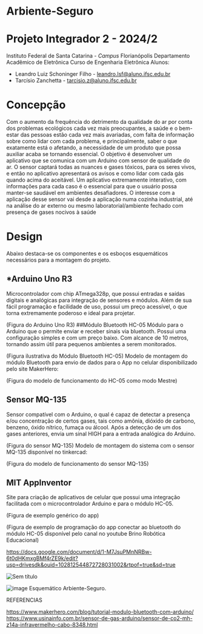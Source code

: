 # Arbiente-Seguro
# Projeto Integrador 2 - 2024/2

Instituto Federal de Santa Catarina - *Campus* Florianópolis
Departamento Acadêmico de Eletrônica
Curso de Engenharia Eletrônica
Alunos: 
* Leandro Luiz Schoninger Filho - <leandro.lsf@aluno.ifsc.edu.br>
* Tarcísio Zanchetta - <tarcisio.z@aluno.ifsc.edu.br>

# Concepção
Com o aumento da frequência do detrimento da qualidade do ar por
conta dos problemas ecológicos cada vez mais preocupantes, a saúde e o
bem-estar das pessoas estão cada vez mais avariadas, com falta de
informação sobre como lidar com cada problema, e principalmente, saber o que
exatamente está o afetando, a necessidade de um produto que possa auxiliar
acaba se tornando essencial.
O objetivo é desenvolver um aplicativo que se comunica com um Arduino
com sensor de qualidade do ar. O sensor captará todas as nuances e gases
tóxicos, para os seres vivos, e então no aplicativo apresentará os avisos e
como lidar com cada gás quando acima do aceitável. Um aplicativo
extremamente interativo, com informações para cada caso é o essencial para
que o usuário possa manter-se saudável em ambientes desafiadores.
O interesse com a aplicação desse sensor vai desde a aplicação numa
cozinha industrial, até na análise do ar externo ou mesmo laboratorial/ambiente
fechado com presença de gases nocivos à saúde

# Design
Abaixo destaca-se os componentes e os esboços esquemáticos necessários para a montagem do projeto.

## *Arduino Uno R3
Microcontrolador com chip ATmega328p, que possui entradas e saídas digitais e analógicas para integração de sensores e módulos. Além de sua fácil programação e facilidade de uso, possui um preço acessível, o que torna extremamente poderoso e ideal para projetar.

(Figura do Arduino Uno R3)
##Módulo Bluetooth HC-05
Módulo para o Arduino que o permite enviar e receber sinais via bluetooth. Possui uma configuração simples e com um preço baixo. Com alcance de 10 metros, tornando assim útil para pequenos ambientes a serem monitorados.

(Figura ilustrativa do Módulo Bluetooth HC-05)
Modelo de montagem do módulo Bluetooth para envio de dados para o App no celular disponibilizado pelo site MakerHero:

(Figura do modelo de funcionamento do HC-05 como modo Mestre)
## Sensor MQ-135
Sensor compatível com o Arduino, o qual é capaz de detectar a presença e/ou concentração de certos gases, tais como amônia, dióxido de carbono, benzeno, óxido nítrico, fumaça ou álcool. Após a detecção de um dos gases anteriores, envia um sinal HIGH para a entrada analógica do Arduino. 

(Figura do sensor MQ-135)
Modelo de montagem do sistema com o sensor MQ-135 disponível no tinkercad:

(Figura do modelo de funcionamento do sensor MQ-135)

## MIT AppInventor
Site para criação de aplicativos de celular que possui uma integração facilitada com o microcontrolador Arduino e para o módulo HC-05.


(Figura de exemplo genérico do app)

(Figura de exemplo de programação do app conectar ao bluetooth do módulo HC-05 disponível pelo canal no youtube Brino Robótica Educacional)


https://docs.google.com/document/d/1-M7JsuPMnNRBw-6t0dHKmxgBMf4rZE9k/edit?usp=drivesdk&ouid=102812544872728031002&rtpof=true&sd=true

![Sem título](https://github.com/user-attachments/assets/4fa16424-ec9c-40f0-8e05-63f5aa7ada2d)


![image](https://github.com/user-attachments/assets/b1e0c797-3024-4e38-9362-ce7e15af6e52)
Esquemático Arbiente-Seguro.



REFERENCIAS

https://www.makerhero.com/blog/tutorial-modulo-bluetooth-com-arduino/
https://www.usinainfo.com.br/sensor-de-gas-arduino/sensor-de-co2-mh-z14a-infravermelho-cabo-8348.html
